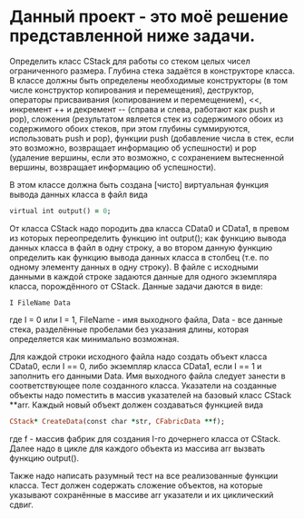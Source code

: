   # Данный проект - это моё решение представленной ниже задачи.

  
  Определить класс CStack для работы со стеком целых чисел ограниченного размера. Глубина стека задаётся в конструкторе класса.
  В классе должны быть определены необходимые конструкторы (в том числе конструктор копирования и перемещения), деструктор,
  операторы присваивания (копированием и перемещением), <<, инкремент ++ и декремент -- (справа и слева, работают как push и pop),
  сложения (результатом является стек из содержимого обоих из содержимого обоих стеков, при этом глубины суммируются, использовать push и pop),
  функции push (добавление числа в стек, если это возможно, возвращает информацию об успешности) 
  и pop (удаление вершины, если это возможно, с сохранением вытесненной вершины, возвращает информацию об успешности).
  
  В этом классе должна быть создана [чисто] виртуальная функция вывода данных класса в файл вида
  ```ruby
  virtual int output() = 0;
  ```
  
  От класса CStack надо породить два класса CData0 и CData1, в превом из которых переопределить функцию
  int output(); как функцию вывода данных класса в файл в одну строку, а во втором данную функцию определить как функцию вывода данных класса в столбец 
  (т.е. по одному элементу данных в одну строку). В файле с исходными данными в каждой строке задаются данные для одного экземпляра класса,
  порождённого от CStack. Данные задачи даются в виде:
  ```
  I FileName Data
  ```
  где I = 0 или I = 1, FileName - имя выходного файла, Data - все данные стека, разделённые пробелами без указания длины,
  которая определяется как минимально возможная.
  
  Для каждой строки исходного файла надо создать объект класса CData0, если I == 0,
  либо экземпляр класса CData1, если I == 1 и заполнить его данными Data. Имя выходного файла следует занести в соответствующее поле созданного класса.
  Указатели на созданные объекты надо поместить в массив указателей на базовый класс CStack **arr. Каждый новый объект должен создаваться функцией вида
  ```ruby
  CStack* CreateData(const char *str, CFabricData **f);
  ```
  где f - массив фабрик для создания I-го дочернего класса от CStack.
  Далее надо в цикле для каждого объекта из массива arr вызвать функцию output().
  
  Также надо написать разумный тест на все реализованные функции класса. Тест должен содержать сложение объектов,
  на которые указывают сохранённые в массиве arr указатели и их циклический сдвиг.
